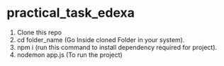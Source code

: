 # practical_task_edexa

1. Clone this repo
2. cd folder_name   (Go Inside cloned Folder in your system).
3. npm i  (run this command to install dependency required for project).
4. nodemon app.js  (To run the project)
